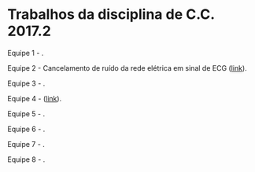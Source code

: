 # Trabalhos da disciplina de C.C. 2017.2
Equipe 1 - .

Equipe 2 - Cancelamento de ruído da rede elétrica em sinal de ECG ([link](https://github.com/Jacobrodrigues/disciplina-de-C.C-2017)). 

Equipe 3 - .

Equipe 4 - ([link](https://github.com/gabriellymoura/codigo-de-barras)).

Equipe 5 - .

Equipe 6 - .

Equipe 7 - .

Equipe 8 - .
